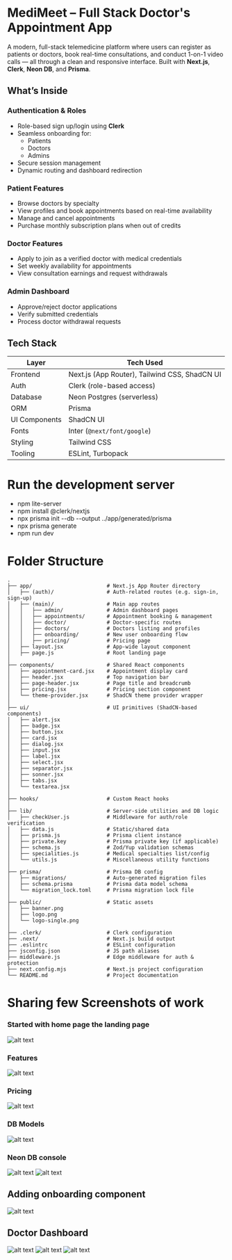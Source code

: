 # MediMeet – Full Stack Doctor's Appointment App

A modern, full-stack telemedicine platform where users can register as patients or doctors, book real-time consultations, and conduct 1-on-1 video calls — all through a clean and responsive interface. Built with **Next.js**, **Clerk**, **Neon DB**, and **Prisma**.

## What’s Inside

### Authentication & Roles
- Role-based sign up/login using **Clerk**
- Seamless onboarding for:
  - Patients
  - Doctors
  - Admins
- Secure session management
- Dynamic routing and dashboard redirection

### Patient Features
- Browse doctors by specialty
- View profiles and book appointments based on real-time availability
- Manage and cancel appointments
- Purchase monthly subscription plans when out of credits

### Doctor Features
- Apply to join as a verified doctor with medical credentials
- Set weekly availability for appointments
- View consultation earnings and request withdrawals

### Admin Dashboard
- Approve/reject doctor applications
- Verify submitted credentials
- Process doctor withdrawal requests


## Tech Stack
| Layer         | Tech Used                             |
|---------------|----------------------------------------|
| Frontend      | Next.js (App Router), Tailwind CSS, ShadCN UI |
| Auth          | Clerk (role-based access)              |
| Database      | Neon Postgres (serverless)             |
| ORM           | Prisma                                 |
| UI Components | ShadCN UI                              |
| Fonts         | Inter (`@next/font/google`)            |
| Styling       | Tailwind CSS                           |
| Tooling       | ESLint, Turbopack                      |


# Run the development server
- npm lite-server             
- npm install @clerk/nextjs
- npx prisma init --db --output ../app/generated/prisma
- npx prisma generate
- npm run dev

# Folder Structure 
```
.
├── app/                        # Next.js App Router directory
│   ├── (auth)/                 # Auth-related routes (e.g. sign-in, sign-up)
│   ├── (main)/                 # Main app routes
│   │   ├── admin/              # Admin dashboard pages
│   │   ├── appointments/       # Appointment booking & management
│   │   ├── doctor/             # Doctor-specific routes
│   │   ├── doctors/            # Doctors listing and profiles
│   │   ├── onboarding/         # New user onboarding flow
│   │   ├── pricing/            # Pricing page
│   ├── layout.jsx              # App-wide layout component
│   ├── page.js                 # Root landing page
│
├── components/                 # Shared React components
│   ├── appointment-card.jsx    # Appointment display card
│   ├── header.jsx              # Top navigation bar
│   ├── page-header.jsx         # Page title and breadcrumb
│   ├── pricing.jsx             # Pricing section component
│   └── theme-provider.jsx      # ShadCN theme provider wrapper
│
├── ui/                         # UI primitives (ShadCN-based components)
│   ├── alert.jsx
│   ├── badge.jsx
│   ├── button.jsx
│   ├── card.jsx
│   ├── dialog.jsx
│   ├── input.jsx
│   ├── label.jsx
│   ├── select.jsx
│   ├── separator.jsx
│   ├── sonner.jsx
│   ├── tabs.jsx
│   └── textarea.jsx
│
├── hooks/                      # Custom React hooks
│
├── lib/                        # Server-side utilities and DB logic
│   ├── checkUser.js            # Middleware for auth/role verification
│   ├── data.js                 # Static/shared data
│   ├── prisma.js               # Prisma client instance
│   ├── private.key             # Prisma private key (if applicable)
│   ├── schema.js               # Zod/Yup validation schemas
│   ├── specialities.js         # Medical specialties list/config
│   └── utils.js                # Miscellaneous utility functions
│
├── prisma/                     # Prisma DB config
│   ├── migrations/             # Auto-generated migration files
│   ├── schema.prisma           # Prisma data model schema
│   └── migration_lock.toml     # Prisma migration lock file
│
├── public/                     # Static assets
│   ├── banner.png
│   ├── logo.png
│   └── logo-single.png
│
├── .clerk/                     # Clerk configuration
├── .next/                      # Next.js build output
├── .eslintrc                   # ESLint configuration
├── jsconfig.json               # JS path aliases
├── middleware.js               # Edge middleware for auth & protection
├── next.config.mjs             # Next.js project configuration
└── README.md                   # Project documentation

```

# Sharing few Screenshots of work

### Started with home page the landing page 
![alt text](image.png)

### Features
![alt text](image-1.png)

### Pricing
![alt text](image-2.png)

### DB Models 
![alt text](image-9.png)

### Neon DB console
![alt text](image-3.png)
![alt text](image-4.png)

## Adding onboarding component
![alt text](image-5.png)

## Doctor Dashboard
![alt text](image-6.png)
![alt text](image-7.png)
![alt text](image-8.png)
